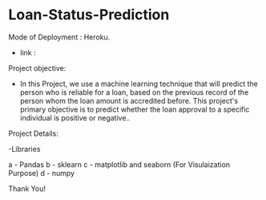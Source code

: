# Loan-Status-Prediction
Mode of Deployment : Heroku.
  - link : 

Project objective:
- In this Project, we use a machine learning technique that will predict the person who is reliable for a loan, based on the previous record of the person whom the loan amount is   accredited before. This project's primary objective is to predict whether the loan approval to a specific individual is positive or negative..

Project Details:

  -Libraries
  
  a -  Pandas
  b -  sklearn
  c - matplotlib and seaborn (For Visulaization Purpose)
  d - numpy
  
  Thank You!
  
